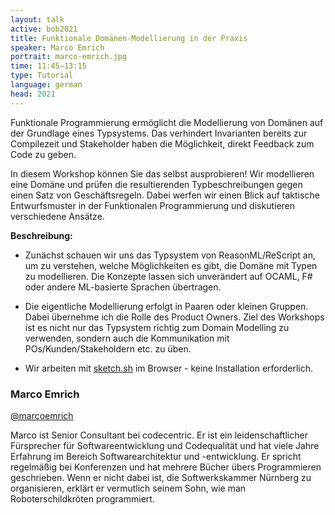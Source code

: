 ```yaml
---
layout: talk
active: bob2021
title: Funktionale Domänen-Modellierung in der Praxis
speaker: Marco Emrich
portrait: marco-emrich.jpg
time: 11:45–13:15
type: Tutorial
language: german
head: 2021
---
```


Funktionale Programmierung ermöglicht die Modellierung von Domänen auf
der Grundlage eines Typsystems. Das verhindert Invarianten bereits zur
Compilezeit und Stakeholder haben die Möglichkeit, direkt Feedback zum
Code zu geben.

In diesem Workshop können Sie das selbst ausprobieren! Wir modellieren
eine Domäne und prüfen die resultierenden Typbeschreibungen gegen
einen Satz von Geschäftsregeln. Dabei werfen wir einen Blick auf
taktische Entwurfsmuster in der Funktionalen Programmierung und
diskutieren verschiedene Ansätze.

**Beschreibung:**

* Zunächst schauen wir uns das Typsystem von ReasonML/ReScript an, um
  zu verstehen, welche Möglichkeiten es gibt, die Domäne mit Typen zu
  modellieren. Die Konzepte lassen sich unverändert auf OCAML, F# oder
  andere ML-basierte Sprachen übertragen.

* Die eigentliche Modellierung erfolgt in Paaren oder kleinen
  Gruppen. Dabei übernehme ich die Rolle des Product Owners. Ziel des
  Workshops ist es nicht nur das Typsystem richtig zum Domain
  Modelling zu verwenden, sondern auch die Kommunikation mit
  POs/Kunden/Stakeholdern etc. zu üben.

* Wir arbeiten mit [sketch.sh](https://sketch.sh/) im Browser - keine Installation erforderlich.



### Marco Emrich

[@marcoemrich](http://twitter.com/marcoemrich)

Marco ist Senior Consultant bei codecentric. Er ist ein
leidenschaftlicher Fürsprecher für Softwareentwicklung und
Codequalität und hat viele Jahre Erfahrung im Bereich
Softwarearchitektur und -entwicklung. Er spricht regelmäßig bei
Konferenzen und hat mehrere Bücher übers Programmieren
geschrieben. Wenn er nicht dabei ist, die Softwerkskammer Nürnberg zu
organisieren, erklärt er vermutlich seinem Sohn, wie man
Roboterschildkröten programmiert.